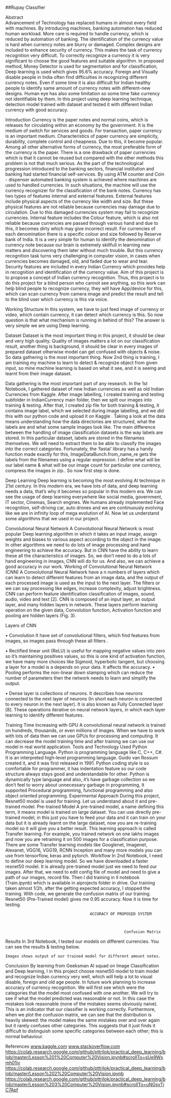 ##Rupay Classifier



Abstract  
Advancement of Technology has replaced humans in almost every field with machines. By introducing machines, banking automation has reduced human workload. More care is required to handle currency, which is reduced by automation of banking. The identification of the currency value is hard when currency notes are blurry or damaged. Complex designs are included to enhance security of currency. This makes the task of currency recognition very difficult. To correctly recognize a currency it is very significant to choose the good features and suitable algorithm. In proposed method, Money Detector is used for segmentation and for classification, Deep learning is used which gives 95.6% accuracy. Foreign and Visually disable people in India often find difficulties in recognizing different currency notes. Even if some time it is also difficult for Indian healthy people to identify same amount of currency notes with different-new designs. Human eye has also some limitation so some time fake currency not identifiable by them. In this project using deep learning technique, detection model trained with dataset and tested it with different Indian currency with good accuracy.


Introduction
Currency is the paper notes and normal coins, which is releases for circulating within an economy by the government. It is the medium of switch for services and goods. For transaction, paper currency is an important medium. Characteristics of paper currency are simplicity, durability, complete control and cheapness. Due to this, it become popular. Among all other alternative forms of currency, the most preferable form of the currency is the paper. There is a one drawback of paper currencies which is that it cannot be reused but compared with the other methods this problem is not that much serious. As the part of the technological progression introduced to the banking sectors, financial institution and banking had started financial self-services. By using ATM counter and Coin - dispenser automated banking system is achieved where machines are used to handled currencies. In such situations, the machine will use the currency recognizer for the classification of the bank notes. Currency has two types of features internal and external features. External features include physical aspects of the currency like width and size. But these physical features are not reliable because currencies may damage due to circulation. Due to this damaged currencies system may fail to recognize currencies. Internal feature includes the Colour feature, which is also not reliable because currencies are passed through various hand and due to this, it becomes dirty which may give incorrect result. For currencies of each denomination there is a specific colour and size followed by Reserve bank of India. It is a very simple for human to identify the denomination of currency note because our brain is extremely skillfull in learning new matters and discovering them later without much trouble. But this currency recognition task turns very challenging in computer vision, in cases when currencies becomes damaged, old, and faded due to wear and tear. Security features are included in every Indian Currency which provides help in recognition and identification of the currency value.
Aim of this project is to propose a concept of Indian currency recognition. Thus, this project is to do this project for a blind person who cannot see anything, so this work can help blind people to recognize currency, they will have App/device for this, which can scan currency from camera image and predict the result and tell to the blind user which currency is this via voice. 

Working Structure
In this system, we have to just feed image of currency or video, which contain currency, it can detect which currency is this. So now question is that what mechanism is running in behind of this? The answer is very simple we are using Deep learning.

Dataset
Dataset is the most important thing in this project, it should be clear and very high quality. Quality of images matters a lot on our classification result, another thing is background, it should be clear in every images of prepared dataset otherwise model can get confused with objects & noise. So data gathering is the most important thing. Now 2nd thing is training, I am training my machine to learn to detect & recognize object from given input, so mine machine learning is based on what it see, and it is seeing and learnt from their image dataset.



Data gathering is the most important part of any research. In the 1st Notebook, I gathered dataset of new Indian currencies as well as old Indian Currencies from Kaggle. After image labelling, I created training and testing subfolder in IndianCurrency main folder, then we spilt our images into training & testing. After that, I created zip file for both training & testing, it contains image label, which we selected during image labelling, and we did this with our python code and upload it on Kaggle  . Taking a look at the data means understanding how the data directories are structured, what the labels are and what some sample images look like. The main difference between the handling of image classification datasets is the way labels are stored. In this particular dataset, labels are stored in the filenames themselves. We will need to extract them to be able to classify the images into the correct categories. Fortunately, the ‘fastai’ library has a handy function made exactly for this, ImageDataBunch.from_name_re gets the labels from the filenames using a regular expression.
I define what will be our label name & what will be our image count for particular one currency, compress the images in zip.. So now first step is done.

Deep Learning
Deep learning is becoming the most evolving AI technique in 21st century. In this modern era, we have lots of data, and deep learning needs a data, that’s why it becomes so popular in this modern era. We can see the usage of deep learning everywhere like social media, government, IT sector, Cinemas, Search engines. We humans already implemented Face recognition, self-driving car, auto drones and we are continuously evolving like we are in infinity loop of mega evolution of AI. Now let us understand some algorithms that we used in our project. 



Convolutional Neural Network
A Convolutional Neural Network is most popular Deep learning algorithm in which it takes an input image, assign weights and biases to various aspect according to the object in the image. In other algorithms we need to do lots of image processing and hand engineering to achieve the accuracy. But in CNN have the ability to learn these all the characteristics of images. So, we don’t need to do a lots of hand engineering in images, CNN will do for us. And also, we can achieve a good accuracy in our work.
Working of Convolutional Neural Network (CNN)
A Convolutional Neural Network have a n numbers of layers which can learn to detect different features from an image data, and the output of each processed image is used as the input to the next layer. The filters or we can say processing like edges, increase complexity, adjust brightness. CNN can perform feature identification classification of images, sound, audio, video and text [2].
CNN is composed of an input layer, an output layer, and many hidden layers in network.
These layers perform learning operation on the given data, Convolution function, Activation function and pooling are hidden layers (Fig. 3).
 

Layers of CNN
 
•	Convolution It have set of convolutional filters, which find features from images, so images pass through these all filters .

•	Rectified linear unit (ReLU) is useful for mapping negative values into zero so it’s maintaining positives values, so this is one kind of activation function, we have many more choices like Sigmoid, hyperbolic tangent, but choosing a layer for a model is a depends on your data. It affects the accuracy.
•	Pooling performs the non-linear down stamping which can reduce the number of parameters then the network needs to learn and simplify the output.

•	Dense layer is collections of neurons. It describes how neurons connected to the next layer of neurons (In short each neuron is connected to every neuron in the next layer). It is also known as Fully Connected layer [8].
These operations iterative on neural network layers, in which each layer learning to identify different features.

Training Time Increasing with GPU
A convolutional neural network is trained on hundreds, thousands, or even millions of images. When we have to work with lots of data then we can use GPUs for processing and computing. It can decrease the model training time and after training we can use our model in real world application.
Tools and Technology Used
Python Programming Language.
Python is programming language like C, C++, C#. It is an interpreted high-level programming language. Guido van Rossum created it, and it was first released in 1991. Python coding style is so comfortable for programmer, it has indentation feature so our code structure always stays good and understandable for other. Python is dynamically type language and also, it’s have garbage collection so we don’t feel to worry about unnecessary garbage in programming, It supported Procedural programming, functional programming and also object oriented programming.
Experimental Approach
During this project, Resnet50 model is used for training. Let us understand about it and pre-trained model.
Pre-trained Model
A pre-trained model, a name defining this term, it means model is trained on large dataset. You can use directly pre-trained model, in this just you have to feed your data and it can train on your data but it is already learnt on the large dataset, now you are re-training model so it will give you a better result. This learning approach is called Transfer learning. For example, you trained network on one lakhs images and now you are retraining it on 500 images for a classification purpose. There are some Transfer learning models like Googlenet, Imagenet, Alexanet, VGG16, VGG19, RCNN Inception and many more models you can use from tensorflow, keras and pytorch.
Workflow
In 2nd Notebook, I need to define our deep learning model. So we have downloaded a faster resnet50 model. It is already pre-trained model just we need to feed our images. After that, we need to edit config file of model and need to give a path of our images, record file. Then I did training in II notebook (Train.ipynb) which is available in aiprojects folder in drive. Our training taken almost 1/2h, after the getting expected accuracy, I stopped the training. With code, we generate the confusion matrix of our training. Resnet50 (Pre-Trained model) gives me 0.95 accuracy. Now it is time for testing. 







 
                                         ACCURACY OF PROPOSED SYSTEM



                                                        Confusion Matrix


Results
In 3rd Notebook, I tested our models on different currencies. You can see the results & testing below.
  

     
     
    Images shows output of our trained model for different amount notes.

Conclusion
By learning from Geeksman AI squad on Image Classification and Deep learning, I in this project choose resnet50 model to train model and recognize Indian currency very well, which will help a lot to visual disable, foreign and old age people.
In future work planning to increase accuracy of currency recognition.
We will first see which were the categories that the model most confused with one another. We will try to see if what the model predicted was reasonable or not. In this case the mistakes look reasonable (none of the mistakes seems obviously naive). This is an indicator that our classifier is working correctly. Furthermore, when we plot the confusion matrix, we can see that the distribution is heavily skewed: the model makes the same mistakes over and over again but it rarely confuses other categories. This suggests that it just finds it difficult to distinguish some specific categories between each other; this is normal behaviour.

References
www.kaggle.com
www.stackoverflow.com
https://colab.research.google.com/github/pttrilok/practical_deep_learning/blob/master/Lesson%201%20Computer%20Vision.ipynb#scrollTo=sUe9Wxmh01iv
https://colab.research.google.com/github/pttrilok/practical_deep_learning/blob/master/Lesson%202%20Computer%20Vision.ipynb
https://colab.research.google.com/github/pttrilok/practical_deep_learning/blob/master/Lesson%203%20Computer%20Vision.ipynb#scrollTo=uNGsyTjC7Apf





